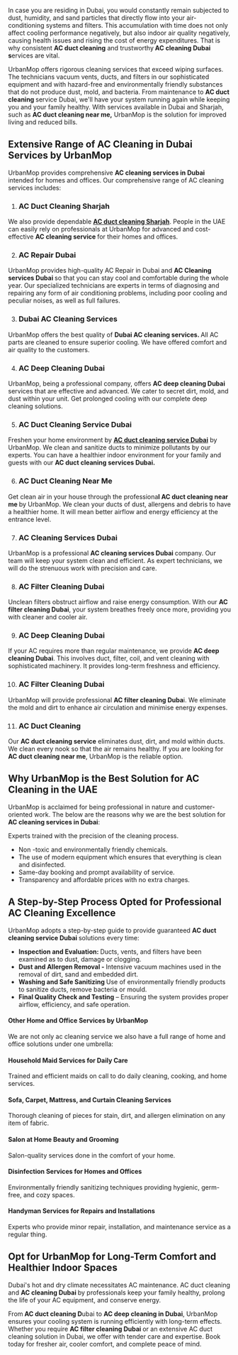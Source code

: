 <p><span style="font-weight: 400;">In case you are residing in Dubai, you would constantly remain subjected to dust, humidity, and sand particles that directly flow into your air-conditioning systems and filters. This accumulation with time does not only affect cooling performance negatively, but also indoor air quality negatively, causing health issues and rising the cost of energy expenditures. That is why consistent </span><strong>AC duct cleaning</strong> <span style="font-weight: 400;">and trustworthy</span><strong> AC cleaning Dubai s</strong><span style="font-weight: 400;">ervices are vital. </span></p>
<p><span style="font-weight: 400;">UrbanMop offers rigorous cleaning services that exceed wiping surfaces. The technicians vacuum vents, ducts, and filters in our sophisticated equipment and with hazard-free and environmentally friendly substances that do not produce dust, mold, and bacteria. From maintenance to </span><strong>AC duct cleaning </strong><span style="font-weight: 400;">service Dubai, we'll have your system running again while keeping you and your family healthy. With services available in Dubai and Sharjah, such as </span><strong>AC duct cleaning near me,</strong><span style="font-weight: 400;"> UrbanMop is the solution for improved living and reduced bills.</span></p>
<h2><strong>Extensive Range of AC Cleaning in Dubai Services by UrbanMop</strong></h2>
<p><span style="font-weight: 400;">UrbanMop provides comprehensive </span><strong>AC cleaning services in Dubai​</strong><span style="font-weight: 400;"> intended for homes and offices. Our comprehensive range of AC cleaning services includes:</span></p>
<ol>
<li>
<h3><strong> AC Duct Cleaning Sharjah</strong></h3>
</li>
</ol>
<p><span style="font-weight: 400;">We also provide dependable </span><a href="https://www.urbanmop.com/service/details/ac-cleaning-service"><strong>AC duct cleaning Sharjah</strong></a><span style="font-weight: 400;">. People in the UAE can easily rely on professionals at UrbanMop for advanced and cost-effective </span><strong>AC cleaning service​ </strong><span style="font-weight: 400;">for their homes and offices.</span></p>
<ol start="2">
<li>
<h3><strong>AC</strong><strong> Repair Dubai</strong></h3>
</li>
</ol>
<p><span style="font-weight: 400;">UrbanMop provides high-quality AC Repair in Dubai and </span><strong>AC Cleaning services Dubai </strong><span style="font-weight: 400;">so that you can stay cool and comfortable during the whole year. Our specialized technicians are experts in terms of diagnosing and repairing any form of air conditioning problems, including poor cooling and peculiar noises, as well as full failures.</span></p>
<ol start="3">
<li>
<h3><strong> Dubai AC Cleaning Services</strong></h3>
</li>
</ol>
<p><span style="font-weight: 400;">UrbanMop offers the best quality of </span><strong>Dubai AC cleaning services. </strong><span style="font-weight: 400;">All AC parts are cleaned to ensure superior cooling. We have offered comfort and air quality to the customers.</span></p>
<ol start="4">
<li>
<h3><strong> AC Deep Cleaning Dubai</strong></h3>
</li>
</ol>
<p><span style="font-weight: 400;">UrbanMop, being a professional company, offers </span><strong>AC deep cleaning Dubai </strong><span style="font-weight: 400;">services that are effective and advanced. We cater to secret dirt, mold, and dust within your unit. Get prolonged cooling with our complete deep cleaning solutions.</span></p>
<ol start="5">
<li>
<h3><strong> AC Duct Cleaning Service Dubai</strong></h3>
</li>
</ol>
<p><span style="font-weight: 400;">Freshen your home environment by </span><a href="https://www.urbanmop.com/service/details/ac-cleaning-service"><strong>AC duct cleaning service Dubai</strong></a> <span style="font-weight: 400;">by UrbanMop. We clean and sanitize ducts to minimize pollutants by our experts. You can have a healthier indoor environment for your family and guests with our </span><strong>AC duct cleaning services Dubai.</strong></p>
<ol start="6">
<li>
<h3><strong> AC Duct Cleaning Near Me</strong></h3>
</li>
</ol>
<p><span style="font-weight: 400;">Get clean air in your house through the professiona</span><strong>l AC duct cleaning near me </strong><span style="font-weight: 400;">by UrbanMop. We clean your ducts of dust, allergens and debris to have a healthier home. It will mean better airflow and energy efficiency at the entrance level.</span></p>
<ol start="7">
<li>
<h3><strong> AC Cleaning Services Dubai</strong></h3>
</li>
</ol>
<p><span style="font-weight: 400;">UrbanMop is a professional </span><strong>AC cleaning services Dubai </strong><span style="font-weight: 400;">company. Our team will keep your system clean and efficient. As expert technicians, we will do the strenuous work with precision and care.</span></p>
<ol start="8">
<li>
<h3><strong> AC Filter Cleaning Dubai</strong></h3>
</li>
</ol>
<p><span style="font-weight: 400;">Unclean filters obstruct airflow and raise energy consumption. With our </span><strong>AC filter cleaning Dubai</strong><span style="font-weight: 400;">, your system breathes freely once more, providing you with cleaner and cooler air.</span></p>
<ol start="9">
<li>
<h3><strong> AC Deep Cleaning Dubai</strong></h3>
</li>
</ol>
<p><span style="font-weight: 400;">If your AC requires more than regular maintenance, we provide </span><strong>AC deep cleaning Dubai​</strong><span style="font-weight: 400;">. This involves duct, filter, coil, and vent cleaning with sophisticated machinery. It provides long-term freshness and efficiency.</span></p>
<ol start="10">
<li>
<h3><strong> AC Filter Cleaning Dubai</strong></h3>
</li>
</ol>
<p><span style="font-weight: 400;">UrbanMop will provide professional </span><strong>AC filter cleaning Duba</strong><span style="font-weight: 400;">i. We eliminate the mold and dirt to enhance air circulation and minimise energy expenses.</span></p>
<ol start="11">
<li>
<h3><strong> AC Duct Cleaning</strong></h3>
</li>
</ol>
<p><span style="font-weight: 400;">Our </span><strong>AC duct cleaning service</strong><span style="font-weight: 400;"> eliminates dust, dirt, and mold within ducts. We clean every nook so that the air remains healthy. If you are looking for </span><strong>AC duct cleaning near me​</strong><span style="font-weight: 400;">, UrbanMop is the reliable option.</span></p>
<h2><strong>Why UrbanMop is the Best Solution for AC Cleaning in the UAE</strong></h2>
<p><span style="font-weight: 400;">UrbanMop is acclaimed for being professional in nature and customer-oriented work. The below are the reasons why we are the best solution for </span><strong>AC cleaning services in Dubai</strong><span style="font-weight: 400;">:</span></p>
<p><span style="font-weight: 400;">Experts trained with the precision of the cleaning process.</span></p>
<ul>
<li style="font-weight: 400;" aria-level="1"><span style="font-weight: 400;">Non -toxic and environmentally friendly chemicals.</span></li>
<li style="font-weight: 400;" aria-level="1"><span style="font-weight: 400;">The use of modern equipment which ensures that everything is clean and disinfected.</span></li>
<li style="font-weight: 400;" aria-level="1"><span style="font-weight: 400;">Same-day booking and prompt availability of service.</span></li>
<li style="font-weight: 400;" aria-level="1"><span style="font-weight: 400;">Transparency and affordable prices with no extra charges.</span></li>
</ul>
<h2><strong>A Step-by-Step Process Opted for Professional AC Cleaning Excellence</strong></h2>
<p><span style="font-weight: 400;">UrbanMop adopts a step-by-step guide to provide guaranteed </span><strong>AC duct cleaning service Dubai </strong><span style="font-weight: 400;">solutions every time:</span></p>
<ul>
<li style="font-weight: 400;" aria-level="1"><strong>Inspection and Evaluation: </strong><span style="font-weight: 400;">Ducts, vents, and filters have been examined as to dust, damage or clogging.</span></li>
<li style="font-weight: 400;" aria-level="1"><strong>Dust and Allergen Removal - </strong><span style="font-weight: 400;">Intensive vacuum machines used in the removal of dirt, sand and embedded dirt.</span></li>
<li style="font-weight: 400;" aria-level="1"><strong>Washing and Safe Sanitizing </strong><span style="font-weight: 400;">Use of environmentally friendly products to sanitize ducts, remove bacteria or mould.</span></li>
<li style="font-weight: 400;" aria-level="1"><strong>Final Quality Check and Testing</strong><span style="font-weight: 400;"> – Ensuring the system provides proper airflow, efficiency, and safe operation.</span></li>
</ul>
<h4><strong>Other Home and Office Services by UrbanMop</strong></h4>
<p><span style="font-weight: 400;">We are not only ac cleaning service we also have a full range of home and office solutions under one umbrella:</span></p>
<h4><strong>Household Maid Services for Daily Care</strong></h4>
<p><span style="font-weight: 400;">Trained and efficient maids on call to do daily cleaning, cooking, and home services.</span></p>
<h4><strong>Sofa, Carpet, Mattress, and Curtain Cleaning Services</strong></h4>
<p><span style="font-weight: 400;">Thorough cleaning of pieces for stain, dirt, and allergen elimination on any item of fabric.</span></p>
<h4><strong>Salon at Home Beauty and Grooming</strong></h4>
<p><span style="font-weight: 400;">Salon-quality services done in the comfort of your home.</span></p>
<h4><strong>Disinfection Services for Homes and Offices</strong></h4>
<p><span style="font-weight: 400;">Environmentally friendly sanitizing techniques providing hygienic, germ-free, and cozy spaces.</span></p>
<h4><strong>Handyman Services for Repairs and Installations</strong></h4>
<p><span style="font-weight: 400;">Experts who provide minor repair, installation, and maintenance service as a regular thing.</span></p>
<h2><strong>Opt for UrbanMop for Long-Term Comfort and Healthier Indoor Spaces</strong></h2>
<p><span style="font-weight: 400;">Dubai's hot and dry climate necessitates AC maintenance. AC duct cleaning and </span><strong>AC cleaning Dubai </strong><span style="font-weight: 400;">by professionals keep your family healthy, prolong the life of your AC equipment, and conserve energy.</span></p>
<p><span style="font-weight: 400;">From</span><strong> AC duct cleaning D</strong><span style="font-weight: 400;">ubai to </span><strong>AC deep cleaning in Dubai</strong><span style="font-weight: 400;">, UrbanMop ensures your cooling system is running efficiently with long-term effects. Whether you require </span><strong>AC filter cleaning Dubai </strong><span style="font-weight: 400;">or an extensive AC duct cleaning solution in Dubai, we offer with tender care and expertise. Book today for fresher air, cooler comfort, and complete peace of mind.</span></p>
